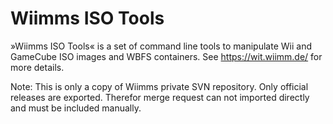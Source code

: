 # Wiimms ISO Tools
»Wiimms ISO Tools« is a set of command line tools to manipulate Wii and GameCube ISO images and WBFS containers. See https://wit.wiimm.de/ for more details.

Note: This is only a copy of Wiimms private SVN repository. Only official releases are exported. Therefor merge request can not imported directly and must be included manually.
